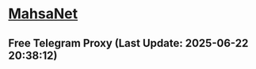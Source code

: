 
# [MahsaNet](https://t.me/mahsa_net)
## Free Telegram Proxy (Last Update: 2025-06-22 20:38:12)

    